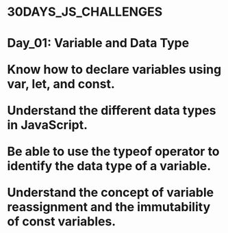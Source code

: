 <h1>30DAYS_JS_CHALLENGES <h1/>
  
Day_01: Variable and Data Type
  
Know how to declare variables using var, let, and const.

Understand the different data types in JavaScript.

Be able to use the typeof operator to identify the data type of a variable.

Understand the concept of variable reassignment and the immutability of const variables.

